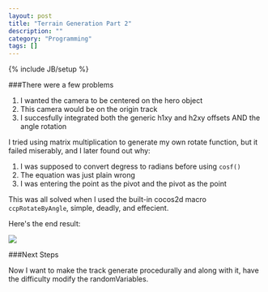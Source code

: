 ```yaml
---
layout: post
title: "Terrain Generation Part 2"
description: ""
category: "Programming"
tags: []
---
```

{% include JB/setup %}

###There were a few problems

1. I wanted the camera to be centered on the hero object
2. This camera would be on the origin track
3. I succesfully integrated both the generic h1xy and h2xy offsets AND the angle rotation

I tried using matrix multiplication to generate my own rotate function, but it failed miserably, and I later found out why:

1. I was supposed to convert degress to radians before using `cosf()`
2. The equation was just plain wrong
3. I was entering the point as the pivot and the pivot as the point

This was all solved when I used the built-in cocos2d macro `ccpRotateByAngle`, simple, deadly, and effecient.

Here's the end result:

<img class="img-responsive" src="http://www.wilsonzhao.com/img/Terrain_1.png"></img>

###Next Steps

Now I want to make the track generate procedurally and along with it, have the difficulty modify the randomVariables.

